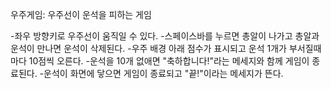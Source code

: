 우주게임: 우주선이 운석을 피하는 게임

-좌우 방향키로 우주선이 움직일 수 있다.
-스페이스바를 누르면 총알이 나가고 총알과 운석이 만나면 운석이 삭제된다.
-우주 배경 아래 점수가 표시되고 운석 1개가 부서질때마다 10점씩 오른다.
-운석을 10개 없애면 "축하합니다!"라는 메세지와 함께 게임이 종료된다.
-운석이 화면에 닿으면 게임이 종료되고 "끝!"이라는 메세지가 뜬다.
